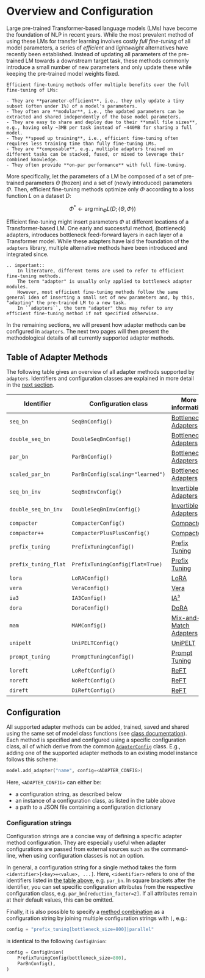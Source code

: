 # Overview and Configuration

Large pre-trained Transformer-based language models (LMs) have become the foundation of NLP in recent years.
While the most prevalent method of using these LMs for transfer learning involves costly *full fine-tuning* of all model parameters, a series of *efficient* and *lightweight* alternatives have recently been established.
Instead of updating all parameters of the pre-trained LM towards a downstream target task, these methods commonly introduce a small number of new parameters and only update these while keeping the pre-trained model weights fixed.

```{admonition} Why use Efficient Fine-Tuning?
Efficient fine-tuning methods offer multiple benefits over the full fine-tuning of LMs:

- They are **parameter-efficient**, i.e., they only update a tiny subset (often under 1%) of a model's parameters.
- They often are **modular**, i.e., the updated parameters can be extracted and shared independently of the base model parameters.
- They are easy to share and deploy due to their **small file sizes**, e.g., having only ~3MB per task instead of ~440MB for sharing a full model.
- They **speed up training**, i.e., efficient fine-tuning often requires less training time than fully fine-tuning LMs.
- They are **composable**, e.g., multiple adapters trained on different tasks can be stacked, fused, or mixed to leverage their combined knowledge.
- They often provide **on-par performance** with full fine-tuning.
```

More specifically, let the parameters of a LM be composed of a set of pre-trained parameters $\Theta$ (frozen) and a set of (newly introduced) parameters $\Phi$.
Then, efficient fine-tuning methods optimize only $\Phi$ according to a loss function $L$ on a dataset $D$:

$$
\Phi^* \leftarrow \arg \min_{\Phi} L(D; \{\Theta, \Phi\})
$$

Efficient fine-tuning might insert parameters $\Phi$ at different locations of a Transformer-based LM.
One early and successful method, (bottleneck) adapters, introduces bottleneck feed-forward layers in each layer of a Transformer model.
While these adapters have laid the foundation of the `adapters` library, multiple alternative methods have been introduced and integrated since.

```{eval-rst}
.. important::
    In literature, different terms are used to refer to efficient fine-tuning methods.
    The term "adapter" is usually only applied to bottleneck adapter modules.
    However, most efficient fine-tuning methods follow the same general idea of inserting a small set of new parameters and, by this, "adapting" the pre-trained LM to a new task.
    In ``adapters``, the term "adapter" thus may refer to any efficient fine-tuning method if not specified otherwise.
```

In the remaining sections, we will present how adapter methods can be configured in `adapters`.
The next two pages will then present the methodological details of all currently supported adapter methods.

## Table of Adapter Methods

The following table gives an overview of all adapter methods supported by `adapters`.
Identifiers and configuration classes are explained in more detail in the [next section](#configuration).

| Identifier | Configuration class | More information
| --- | --- | --- |
| `seq_bn` | `SeqBnConfig()` | [Bottleneck Adapters](methods.html#bottleneck-adapters) |
| `double_seq_bn` | `DoubleSeqBnConfig()` | [Bottleneck Adapters](methods.html#bottleneck-adapters) |
| `par_bn` | `ParBnConfig()` | [Bottleneck Adapters](methods.html#bottleneck-adapters) |
| `scaled_par_bn` | `ParBnConfig(scaling="learned")` | [Bottleneck Adapters](methods.html#bottleneck-adapters) |
| `seq_bn_inv` | `SeqBnInvConfig()` | [Invertible Adapters](methods.html#language-adapters---invertible-adapters) |
| `double_seq_bn_inv` | `DoubleSeqBnInvConfig()` | [Invertible Adapters](methods.html#language-adapters---invertible-adapters) |
| `compacter` | `CompacterConfig()` | [Compacter](methods.html#compacter) |
| `compacter++` | `CompacterPlusPlusConfig()` | [Compacter](methods.html#compacter) |
| `prefix_tuning` | `PrefixTuningConfig()` | [Prefix Tuning](methods.html#prefix-tuning) |
| `prefix_tuning_flat` | `PrefixTuningConfig(flat=True)` | [Prefix Tuning](methods.html#prefix-tuning) |
| `lora` | `LoRAConfig()` | [LoRA](methods.html#lora) |
| `vera` | `VeraConfig()` | [Vera](methods.html#vera) |
| `ia3` | `IA3Config()` | [IA³](methods.html#ia-3) |
| `dora` | `DoraConfig()` | [DoRA](methods.html#dora) |
| `mam` | `MAMConfig()` | [Mix-and-Match Adapters](method_combinations.html#mix-and-match-adapters) |
| `unipelt` | `UniPELTConfig()` | [UniPELT](method_combinations.html#unipelt) |
| `prompt_tuning` | `PromptTuningConfig()` | [Prompt Tuning](methods.html#prompt-tuning) |
| `loreft` | `LoReftConfig()` | [ReFT](methods.html#reft) |
| `noreft` | `NoReftConfig()` | [ReFT](methods.html#reft) |
| `direft` | `DiReftConfig()` | [ReFT](methods.html#reft) |

## Configuration

All supported adapter methods can be added, trained, saved and shared using the same set of model class functions (see [class documentation](adapters.ModelAdaptersMixin)).
Each method is specified and configured using a specific configuration class, all of which derive from the common [`AdapterConfig`](adapters.AdapterConfig) class.
E.g., adding one of the supported adapter methods to an existing model instance follows this scheme:
```python
model.add_adapter("name", config=<ADAPTER_CONFIG>)
```

Here, `<ADAPTER_CONFIG>` can either be:
- a configuration string, as described below
- an instance of a configuration class, as listed in the table above
- a path to a JSON file containing a configuration dictionary

### Configuration strings

Configuration strings are a concise way of defining a specific adapter method configuration.
They are especially useful when adapter configurations are passed from external sources such as the command-line, when using configuration classes is not an option.

In general, a configuration string for a single method takes the form `<identifier>[<key>=<value>, ...]`.
Here, `<identifier>` refers to one of the identifiers listed in [the table above](#table-of-adapter-methods), e.g. `par_bn`.
In square brackets after the identifier, you can set specific configuration attributes from the respective configuration class, e.g. `par_bn[reduction_factor=2]`.
If all attributes remain at their default values, this can be omitted.

Finally, it is also possible to specify a [method combination](method_combinations.md) as a configuration string by joining multiple configuration strings with `|`, e.g.:
```python
config = "prefix_tuning[bottleneck_size=800]|parallel"
```

is identical to the following `ConfigUnion`:

```python
config = ConfigUnion(
    PrefixTuningConfig(bottleneck_size=800),
    ParBnConfig(),
)
```
